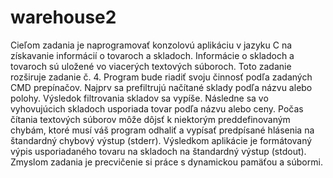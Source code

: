 # warehouse2
Cieľom zadania je naprogramovať konzolovú aplikáciu v jazyku C na získavanie informácií o tovaroch a skladoch. Informácie o skladoch a tovaroch sú uložené vo viacerých textových súboroch. Toto zadanie rozširuje zadanie č. 4. Program bude riadiť svoju činnosť podľa zadaných CMD prepínačov. Najprv sa prefiltrujú načítané sklady podľa názvu alebo polohy. Výsledok filtrovania skladov sa vypíše. Následne sa vo vyhovujúcich skladoch usporiada tovar podľa názvu alebo ceny. Počas čítania textových súborov môže dôjsť k niektorým preddefinovaným chybám, ktoré musí váš program odhaliť a vypísať predpísané hlásenia na štandardný chybový výstup (stderr). Výsledkom aplikácie je formátovaný výpis usporiadaného tovaru na skladoch na štandardný výstup (stdout). Zmyslom zadania je precvičenie si práce s dynamickou pamäťou a súbormi.
